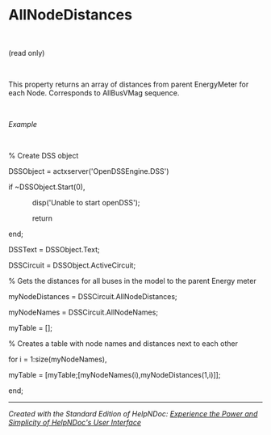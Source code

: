 # AllNodeDistances

&nbsp;

(read only)

&nbsp;

This property returns an array of distances from parent EnergyMeter for each Node. Corresponds to AllBusVMag sequence.

&nbsp;

*Example*

&nbsp;

% Create DSS object

DSSObject = actxserver('OpenDSSEngine.DSS')

if ~DSSObject.Start(0),

&nbsp; &nbsp; &nbsp; &nbsp; &nbsp; &nbsp; disp('Unable to start openDSS');

&nbsp; &nbsp; &nbsp; &nbsp; &nbsp; &nbsp; return

end;

DSSText = DSSObject.Text;

DSSCircuit = DSSObject.ActiveCircuit;

% Gets the distances for all buses in the model to the parent Energy meter

myNodeDistances = DSSCircuit.AllNodeDistances;

myNodeNames = DSSCircuit.AllNodeNames;

myTable = \[\];

% Creates a table with node names and distances next to each other

for i = 1:size(myNodeNames),

myTable = \[myTable;\[myNodeNames(i),myNodeDistances(1,i)\]\];

end;


***
_Created with the Standard Edition of HelpNDoc: [Experience the Power and Simplicity of HelpNDoc's User Interface](<https://www.helpndoc.com/feature-tour/stunning-user-interface/>)_
